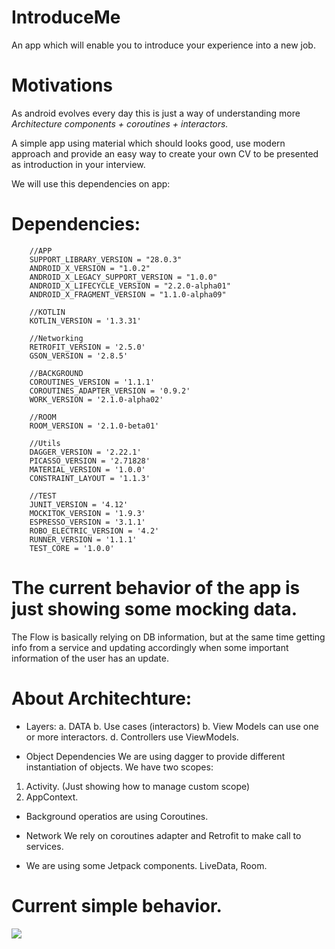 # IntroduceMe

An app which will enable you to introduce your experience into a new job.

# Motivations
As android evolves every day this is just a way of understanding more *Architecture components + coroutines + interactors.*

A simple app using material which should looks good, use modern approach and provide an easy way to create your own CV to be presented as introduction in your interview.

We will use this dependencies on app:

# Dependencies:

        //APP
        SUPPORT_LIBRARY_VERSION = "28.0.3"
        ANDROID_X_VERSION = "1.0.2"
        ANDROID_X_LEGACY_SUPPORT_VERSION = "1.0.0"
        ANDROID_X_LIFECYCLE_VERSION = "2.2.0-alpha01"
        ANDROID_X_FRAGMENT_VERSION = "1.1.0-alpha09"

        //KOTLIN
        KOTLIN_VERSION = '1.3.31'

        //Networking
        RETROFIT_VERSION = '2.5.0'
        GSON_VERSION = '2.8.5'

        //BACKGROUND
        COROUTINES_VERSION = '1.1.1'
        COROUTINES_ADAPTER_VERSION = '0.9.2'
        WORK_VERSION = '2.1.0-alpha02'

        //ROOM
        ROOM_VERSION = '2.1.0-beta01'

        //Utils
        DAGGER_VERSION = '2.22.1'
        PICASSO_VERSION = '2.71828'
        MATERIAL_VERSION = '1.0.0'
        CONSTRAINT_LAYOUT = '1.1.3'

        //TEST
        JUNIT_VERSION = '4.12'
        MOCKITOK_VERSION = '1.9.3'
        ESPRESSO_VERSION = '3.1.1'
        ROBO_ELECTRIC_VERSION = '4.2'
        RUNNER_VERSION = '1.1.1'
        TEST_CORE = '1.0.0'

# The current behavior of the app is just showing some mocking data.

The Flow is basically relying on DB information, but at the same time getting info from a service and updating accordingly when some important information of the user has an update.

# About Architechture:

- Layers:
a. DATA
b. Use cases (interactors)
b. View Models can use one or more interactors.
d. Controllers use ViewModels.

- Object Dependencies
We are using dagger to provide different instantiation of objects.
We have two scopes:
1. Activity. (Just showing how to manage custom scope)
2. AppContext.

- Background operatios are using Coroutines.

- Network
We rely on coroutines adapter and Retrofit to make call to services.

- We are using some Jetpack components.
LiveData, Room.

# Current simple behavior.

![](IntroduceMe.gif)
